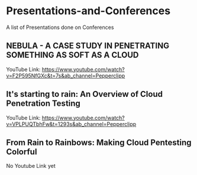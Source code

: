# Presentations-and-Conferences
A list of Presentations done on Conferences

## NEBULA - A CASE STUDY IN PENETRATING SOMETHING AS SOFT AS A CLOUD
YouTube Link: https://www.youtube.com/watch?v=F2P595NfGXc&t=7s&ab_channel=Pepperclipp

## It's starting to rain: An Overview of Cloud Penetration Testing
YouTube Link: https://www.youtube.com/watch?v=VPLPUQTbhFw&t=1293s&ab_channel=Pepperclipp

## From Rain to Rainbows: Making Cloud Pentesting Colorful
No Youtube Link yet
